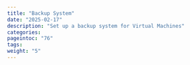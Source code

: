 ```yaml
---
title: "Backup System"
date: "2025-02-17"
description: "Set up a backup system for Virtual Machines"
categories:
pageintoc: "76"
tags:
weight: "5"
---
```


<a id="backup-system-configuration"></a>

<!--# Virtual Machine Backups -->
